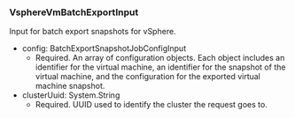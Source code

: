 ### VsphereVmBatchExportInput
Input for batch export snapshots for vSphere.

- config: BatchExportSnapshotJobConfigInput
  - Required. An array of configuration objects. Each object includes an identifier for the virtual machine, an identifier for the snapshot of the virtual machine, and the configuration for the exported virtual machine snapshot.
- clusterUuid: System.String
  - Required. UUID used to identify the cluster the request goes to.
